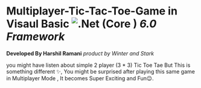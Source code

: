 # Multiplayer-Tic-Tac-Toe-Game in Visaul Basic ![.Net](https://img.shields.io/badge/.NET-5C2D91?style=for-the-badge&logo=.net&logoColor=white)  (Core ) <em>6.0 Framework</em>
<b>Developed By Harshil Ramani</b>
<em> product by Winter and Stark </em>


you might have listen about simple 2 player (3 * 3) Tic Toe Tae But This is something different ✨,
You might be surprised after playing this same game in Multiplayer Mode , It becomes Super Exciting and Fun😉.
